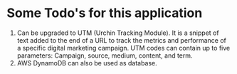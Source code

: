 # Some Todo's for this application

1. Can be upgraded to UTM (Urchin Tracking Module). It is a snippet of text added to the end of a URL to track the metrics and performance of a specific digital marketing campaign. UTM codes can contain up to five parameters: Campaign, source, medium, content, and term.
2. AWS DynamoDB can also be used as database.
